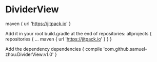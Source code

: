 # DividerView
maven { url 'https://jitpack.io' }

Add it in your root build.gradle at the end of repositories:
 allprojects {
		repositories {
			...
			maven { url 'https://jitpack.io' }
		}
	}
  
 Add the dependency
  dependencies {
	        compile 'com.github.samuel-zhou:DividerView:v1.0'
	}
